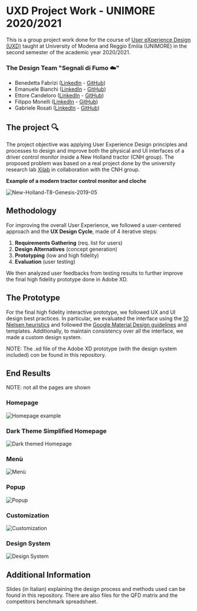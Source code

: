 # UXD Project Work - UNIMORE 2020/2021

This is a group project work done for the course of [User eXperience Design (UXD)](https://offertaformativa.unimore.it/corso/insegnamento?cds_cod=20-262&aa_ord_id=2009&pds_cod=20-262-2&aa_off_id=2020&lang=ita&ad_cod=IMM-23&aa_corso=1&fac_id=10005&coorte=2020&anno_corrente=2021&durata=2) taught at University of Modena and Reggio Emilia (UNIMORE) in the second semester of the academic year 2020/2021.

### The Design Team "Segnali di Fumo ☁️"

- Benedetta Fabrizi ([LinkedIn](https://www.linkedin.com/in/benedetta-fabrizi-54b7971b0) - [GitHub](https://github.com/BerniRubble))
- Emanuele Bianchi ([LinkedIn](https://www.linkedin.com/in/emanuele-bianchi240497/) - [GitHub](https://github.com/Manu2497))
- Ettore Candeloro ([LinkedIn](https://www.linkedin.com/in/ettore-candeloro-900081162/) - [GitHub](https://github.com/e-candeloro))
- Filippo Monelli ([LinkedIn](https://www.linkedin.com/in/filippo-monelli-8a3b76122/) - [GitHub](https://github.com/FilloMone))
- Gabriele Rosati ([LinkedIn](https://www.linkedin.com/in/gabriele-rosati-4817b01a7/) - [GitHub](https://github.com/gabri1997))

## The project 🔍

The project objective was applying User Experience Design principles and processes to design and improve both the physical and UI interfaces of a driver control monitor inside a New Holland tractor (CNH group).
The proposed problem was based on a real project done by the university research lab [Xilab](https://www.xilab.unimore.it/) in collaboration with the CNH group.

**Example of a modern tractor control monitor and cloche**

![New-Holland-T8-Genesis-2019-05](https://user-images.githubusercontent.com/67196406/123506536-f2972f00-d664-11eb-8653-ffc56855e127.jpg)

## Methodology
For improving the overall User Experience, we followed a user-centered approach and the **UX Design Cycle**, made of 4 iterative steps:

1. **Requirements Gathering** (req. list for users)
2. **Design Alternatives** (concept generation)
3. **Prototyping** (low and high fidelity)
4. **Evaluation** (user testing)

We then analyzed user feedbacks from testing results to further improve the final high fidelity prototype done in Adobe XD.

## The Prototype

For the final high fidelity interactive prototype, we followed UX and UI design best practices.
In particular, we evaluated the interface using the [10 Nielsen heuristics](https://miro.medium.com/max/2048/1*1g68ABWvnIxljK0-zmKluQ.jpeg) and followed the [Google Material Design guidelines](https://material.io/design) and templates.
Additionally, to maintain consistency over all the interface, we made a custom design system.

NOTE: The .xd file of the Adobe XD prototype (with the design system included) con be found in this repository.


## End Results
NOTE: not all the pages are shown

### Homepage

![Homepage example](https://user-images.githubusercontent.com/67196406/123234899-a8367680-d4db-11eb-90e6-bb7c7987e66d.png)

### Dark Theme Simplified Homepage

![Dark themed Homepage](https://user-images.githubusercontent.com/67196406/123234927-b1274800-d4db-11eb-9a0f-56c30201e720.png)

### Menù

![Menù](https://user-images.githubusercontent.com/67196406/123234947-b7b5bf80-d4db-11eb-88ed-f104959bb9e9.png)

### Popup

![Popup](https://user-images.githubusercontent.com/67196406/123234958-bb494680-d4db-11eb-9fc8-afb22949b18f.png)

### Customization

![Customization](https://user-images.githubusercontent.com/67196406/123234974-bedccd80-d4db-11eb-9cbc-a730bfb59374.png)

### Design System

![Design System](https://user-images.githubusercontent.com/67196406/123234986-c308eb00-d4db-11eb-848e-19592daffd5c.png)

## Additional Information

Slides (in Italian) explaining the design process and methods used can be found in this repository.
There are also files for the QFD matrix and the competitors benchmark spreadsheet.

